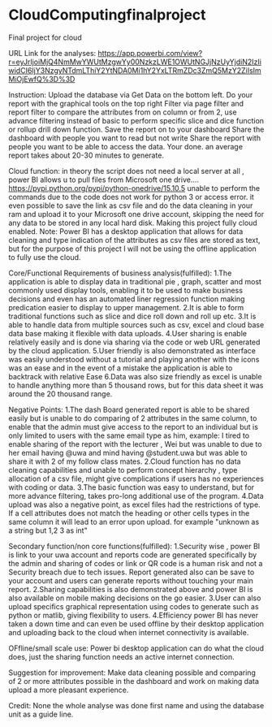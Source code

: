 # CloudComputingfinalproject
Final project for cloud

URL Link for the analyses:
https://app.powerbi.com/view?r=eyJrIjoiMjQ4NmMwYWUtMzgwYy00NzkzLWE1OWUtNGJjNzUyYjdiN2IzIiwidCI6IjY3NzgyNTdmLThiY2YtNDA0Mi1hY2YxLTRmZDc3ZmQ5MzY2ZiIsImMiOjEwfQ%3D%3D

Instruction:
Upload the database via Get Data on the bottom left.
Do your report with the graphical tools on the top right
Filter via page filter and report filter to compare the attributes from on column or from 2, use advance filtering instead of basic to perform specific slice and dice function or rollup drill down function.
Save the report on to your dashboard
Share the dashboard with people you want to read but not write
Share the report with people you want to be able to access the data.
Your done.
an average report takes about 20-30 minutes to generate.

Cloud function:
in theory the script does not need a local server at all , power BI allows u to pull files from Microsoft one drive....
https://pypi.python.org/pypi/python-onedrive/15.10.5
unable to perform the commands due to the code does not work for python 3 or access error.
it even possible to save the link as csv file and do the data cleaning in your ram and upload it to your Microsoft one drive account, skipping the need for any data to be stored in any local hard disk.
Making this project fully cloud enabled.
Note: Power BI has a desktop application that allows for data cleaning and type indication of the attributes as csv files are stored as text, but for the purpose of this project I will not be using the
offline application to fully use the cloud.

Core/Functional Requirements of business analysis(fulfilled):
1.The application is able to display data in traditional pie , graph, scatter and most commonly used display tools, enabling it to be used to make business decisions and even has an automated liner regression function making predication easier to display to upper management.
2.It is able to form traditional functions such as slice and dice roll down and roll up etc.
3.It is able to handle data from multiple sources such as csv, excel and cloud base data base making it flexible with data uploads.
4.User sharing is enable relatively easily and is done via sharing via the code or web URL generated by the cloud application.
5.User friendly is also demonstrated as interface was easily understood without a tutorial and playing another with the icons was an ease and in the event of a mistake the application is able to backtrack with relative Ease
6.Data was also size friendly as excel is unable to handle anything more than 5 thousand rows, but for this data sheet it was around the 20 thousand range.


Negative Points:
1.The dash Board generated report is able to be shared easily but is unable to do comparing of 2 attributes in the same column, to enable that the admin must give access to the report to an individual but is only limited to users with the same email type as him, example: I tired to enable sharing of the report with the lecturer , Wei but was unable to due to her email having @uwa and mind having @student.uwa but was able to share it with 2 of my follow class mates.
2.Cloud function has no data cleaning capabilities and unable to perform concept hierarchy , type allocation of a csv file, might give complications if users has no experiences with coding or data.
3.The basic function was easy to understand, but for more advance filtering, takes pro-long additional use of the program.
4.Data upload was also a negative point, as excel files had the restrictions of type. If a cell attributes does not match the heading or other cells types in the same column it will lead to an error upon upload.
for example "unknown as a string but 1,2 3 as int"

Secondary function/non core functions(fulfilled):
1.Security wise , power BI is link to your uwa account and reports code are generated specifically by the admin and sharing of codes or link or QR code is a human risk and not a Security breach due to tech issues.
Report generated also can be save to your account and users can generate reports without touching your main report.
2.Sharing capabilities is also demonstrated above and power BI is also available on mobile making decisions on the go easier.
3.User can also upload specifics graphical representation using codes to generate such as python or matlib, giving flexibility to users.
4.Efficiency power BI has never taken a down time and can even be used offline by their desktop application and uploading back to the cloud when internet connectivity is available.

OFfline/small scale use:
Power bi desktop application can do what the cloud does, just the sharing function needs an active internet connection.

Suggestion for improvement:
Make data cleaning possible and comparing of 2 or more attributes possible in the dashboard and work on making data upload a more pleasant experience.

Credit:
None the whole analyse was done first name and using the database unit as a guide line. 

